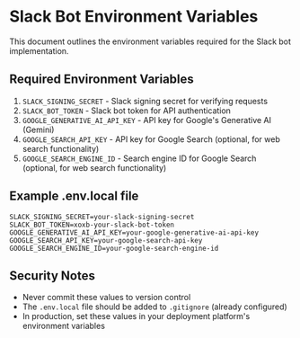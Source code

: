 # Slack Bot Environment Variables

This document outlines the environment variables required for the Slack bot implementation.

## Required Environment Variables

1. `SLACK_SIGNING_SECRET` - Slack signing secret for verifying requests
2. `SLACK_BOT_TOKEN` - Slack bot token for API authentication
3. `GOOGLE_GENERATIVE_AI_API_KEY` - API key for Google's Generative AI (Gemini)
4. `GOOGLE_SEARCH_API_KEY` - API key for Google Search (optional, for web search functionality)
5. `GOOGLE_SEARCH_ENGINE_ID` - Search engine ID for Google Search (optional, for web search functionality)

## Example .env.local file

```env
SLACK_SIGNING_SECRET=your-slack-signing-secret
SLACK_BOT_TOKEN=xoxb-your-slack-bot-token
GOOGLE_GENERATIVE_AI_API_KEY=your-google-generative-ai-api-key
GOOGLE_SEARCH_API_KEY=your-google-search-api-key
GOOGLE_SEARCH_ENGINE_ID=your-google-search-engine-id
```

## Security Notes

- Never commit these values to version control
- The `.env.local` file should be added to `.gitignore` (already configured)
- In production, set these values in your deployment platform's environment variables